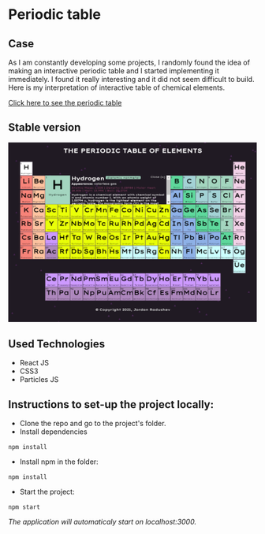 # Periodic table

## Case
As I am constantly developing some projects, I randomly found the idea of making an interactive periodic table and I started implementing it immediately. I found it really interesting and it did not seem difficult to build. Here is my interpretation of interactive table of chemical elements.

[Click here to see the periodic table](https://youthful-shirley-a8dfd5.netlify.app/)

## Stable version
![photo](https://github.com/JordanRad/periodic-table/blob/main/public/screenshot.png)

## Used Technologies
- React JS
- CSS3
- Particles JS

## Instructions to set-up the project locally:
- Clone the repo and go to the project's folder.
- Install dependencies
```
npm install
```
- Install npm in the folder:
```
npm install
```
- Start the project:
```
npm start
```
*The application will automaticaly start on localhost:3000.*
